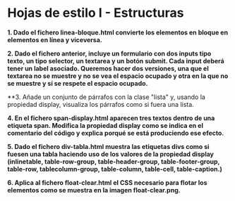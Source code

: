 # Hojas de estilo I - Estructuras

**1. Dado el fichero linea-bloque.html convierte los elementos en bloque en elementos en línea y viceversa.**

**2. Dado el fichero anterior, incluye un formulario con dos inputs tipo texto, un tipo selector, un textarea y un botón submit. Cada input deberá tener un label asociado. Queremos hacer dos versiones, una que el textarea no se muestre y no se vea el espacio ocupado y otra en la que no se muestre y sí se respete el espacio ocupado.**

**3. Añade un conjunto de párrafos con la clase "lista" y, usando la propiedad display, visualiza los párrafos como si fuera una lista.

**4. En el fichero span-display.html aparecen tres textos dentro de una etiqueta span. Modifica la propiedad display como se indica en el comentario del código y explica porqué se está produciendo ese efecto.**

**5. Dado el fichero div-tabla.html muestra las etiquetas divs como si fuesen una tabla haciendo uso de los valores de la propiedad display (inlinetable, table-row-group, table-header-group, table-footer-group, table-row, tablecolumn-group, table-column, table-cell, table-caption.)**

**6. Aplica al fichero float-clear.html el CSS necesario para flotar los elementos como se muestra en la imagen float-clear.png.**
